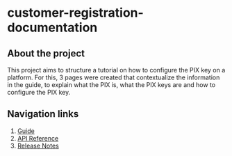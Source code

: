# customer-registration-documentation

## About the project
This project aims to structure a tutorial on how to configure the PIX key on a platform.
For this, 3 pages were created that contextualize the information in the guide, to explain what the PIX is, what the PIX keys are and how to configure the PIX key.

## Navigation links
1. [Guide](/guide/overview.md)
2. [API Reference](/api-reference/introduction.md)
3. [Release Notes](https://github.com/Gybsom/pix-tutorial/blob/main/docs/how-to-set-up-your-pix-key.md)